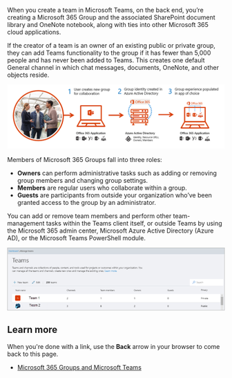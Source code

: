 When you create a team in Microsoft Teams, on the back end, you’re creating a Microsoft 365 Group and the associated SharePoint document library and OneNote notebook, along with ties into other Microsoft 365 cloud applications.

If the creator of a team is an owner of an existing public or private group, they can add Teams functionality to the group if it has fewer than 5,000 people and has never been added to Teams. This creates one default General channel in which chat messages, documents, OneNote, and other objects reside.

![Interconnections of Teams and Microsoft 365 Groups](../media/office-365-groups-new-group.png)

Members of Microsoft 365 Groups fall into three roles:

- **Owners** can perform administrative tasks such as adding or removing group members and changing group settings.
- **Members** are regular users who collaborate within a group.
- **Guests** are participants from outside your organization who’ve been granted access to the group by an administrator.

You can add or remove team members and perform other team-management tasks within the Teams client itself, or outside Teams by using the Microsoft 365 admin center, Microsoft Azure Active Directory (Azure AD), or the Microsoft Teams PowerShell module.

![Manage Teams administrator view](../media/office-365-groups-manage-admin.png)

## Learn more

When you're done with a link, use the **Back** arrow in your browser to come back to this page.

- [Microsoft 365 Groups and Microsoft Teams](https://docs.microsoft.com/microsoftteams/office-365-groups)
